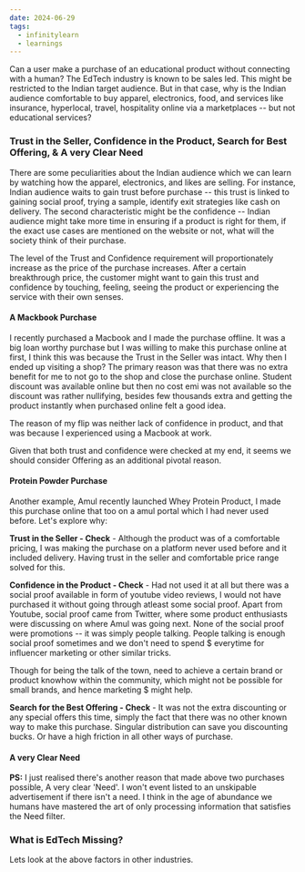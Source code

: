```yaml
---
date: 2024-06-29
tags:
  - infinitylearn
  - learnings
---
```

Can a user make a purchase of an educational product without connecting with a human? The EdTech industry is known to be sales led. This might be restricted to the Indian target audience. But in that case, why is the Indian audience comfortable to buy apparel, electronics, food, and services like insurance, hyperlocal, travel, hospitality online via a marketplaces -- but not educational services?

### Trust in the Seller, Confidence in the Product, Search for Best Offering, & A very Clear Need

There are some peculiarities about the Indian audience which we can learn by watching how the apparel, electronics, and likes are selling. For instance, Indian audience waits to gain trust before purchase -- this trust is linked to gaining social proof, trying a sample, identify exit strategies like cash on delivery. The second characteristic might be the confidence -- Indian audience might take more time in ensuring if a product is right for them, if the exact use cases are mentioned on the website or not, what will the society think of their purchase.

The level of the Trust and Confidence requirement will proportionately increase as the price of the purchase increases. After a certain breakthrough price, the customer might want to gain this trust and confidence by touching, feeling, seeing the product or experiencing the service with their own senses.

#### A Mackbook Purchase
I recently purchased a Macbook and I made the purchase offline. It was a big loan worthy purchase but I was willing to make this purchase online at first, I think this was because the Trust in the Seller was intact. Why then I ended up visiting a shop? The primary reason was that there was no extra benefit for me to not go to the shop and close the purchase online. Student discount was available online but then no cost emi was not available so the discount was rather nullifying, besides few thousands extra and getting the product instantly when purchased online felt a good idea.

The reason of my flip was neither lack of confidence in product, and that was because I experienced using a Macbook at work.

Given that both trust and confidence were checked at my end, it seems we should consider Offering as an additional pivotal reason.

#### Protein Powder Purchase
Another example, Amul recently launched Whey Protein Product, I made this purchase online that too on a amul portal which I had never used before. Let's explore why:

**Trust in the Seller - Check** - Although the product was of a comfortable pricing, I was making the purchase on a platform never used before and it included delivery. Having trust in the seller and comfortable price range solved for this.

**Confidence in the Product - Check** - Had not used it at all but there was a social proof available in form of youtube video reviews, I would not have purchased it without going through atleast some social proof. Apart from Youtube, social proof came from Twitter, where some product enthusiasts were discussing on where Amul was going next. None of the social proof were promotions -- it was simply people talking. People talking is enough social proof sometimes and we don't need to spend $ everytime for influencer marketing or other similar tricks.

Though for being the talk of the town, need to achieve a certain brand or product knowhow within the community, which might not be possible for small brands, and hence marketing $ might help.

**Search for the Best Offering - Check** - It was not the extra discounting or any special offers this time, simply the fact that there was no other known way to make this purchase. Singular distribution can save you discounting bucks. Or have a high friction in all other ways of purchase.

#### A very Clear Need
**PS:** I just realised there's another reason that made above two purchases possible, A very clear 'Need'. I won't event listed to an unskipable advertisement if there isn't a need. I think in the age of abundance we humans have mastered the art of only processing information that satisfies the Need filter.

### What is EdTech Missing?
Lets look at the above factors in other industries.